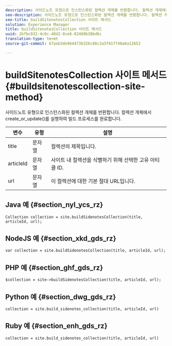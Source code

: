 ```yaml
---
description: 사이드노트 유형으로 인스턴스화된 컬렉션 개체를 반환합니다. 컬렉션 개체에서 create_or_update()를 실행하여 빌드 프로세스를 완료합니다.
seo-description: 사이드노트 유형으로 인스턴스화된 컬렉션 개체를 반환합니다. 컬렉션 개체에서 create_or_update()를 실행하여 빌드 프로세스를 완료합니다.
seo-title: buildSitenotesCollection 사이트 메서드
solution: Experience Manager
title: buildSitenotesCollection 사이트 메서드
uuid: 2bfbc032-4c0c-48d2-8ce6-02460b38bd6c
translation-type: tm+mt
source-git-commit: 67aeb3de964473b326c88c3a3f81ff48a6a12652

---
```



# buildSitenotesCollection 사이트 메서드{#buildsitenotescollection-site-method}

사이드노트 유형으로 인스턴스화된 컬렉션 개체를 반환합니다. 컬렉션 개체에서 create_or_update()를 실행하여 빌드 프로세스를 완료합니다.

| 변수 | 유형 | 설명 |
|--- |--- |--- |
| title | 문자열 | 컬렉션의 제목입니다. |
| articleId | 문자열 | 사이트 내 컬렉션을 식별하기 위해 선택한 고유 아티클 ID. |
| url | 문자열 | 이 컬렉션에 대한 기본 절대 URL입니다. |

## Java 예 {#section_nyl_ycs_rz}

```
Collection collection = site.buildSidenotesCollection(title, articleId, url); 
```

## NodeJS 예 {#section_xkd_gds_rz}

```
var collection = site.buildSidenotesCollection(title, articleId, url); 
```

## PHP 예 {#section_ghf_gds_rz}

```
$collection = site->buildSidenotesCollection(title, articleId, url); 
```

## Python 예 {#section_dwg_gds_rz}

```
collection = site.build_sidenotes_collection(title, articleId, url) 
```

## Ruby 예 {#section_enh_gds_rz}

```
collection = site.build_sidenotes_collection(title, articleId, url) 
```

